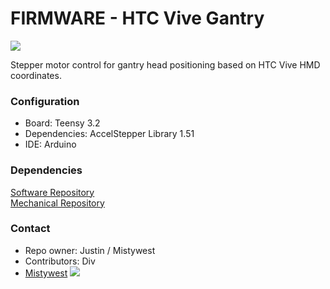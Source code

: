 # FIRMWARE - HTC Vive Gantry #

![](https://cdn-images-1.medium.com/max/800/1*L0-0M3ktUiBQcZHqOwzkyA.gif)

Stepper motor control for gantry head positioning based on HTC Vive HMD coordinates.

### Configuration ###

* Board: Teensy 3.2 
* Dependencies: AccelStepper Library 1.51
* IDE: Arduino

### Dependencies ###
[Software Repository](https://github.com/MistyWestAdmin/VR-Gantry-Software)<br>
[Mechanical Repository](https://github.com/MistyWestAdmin/VR-Gantry-Mechanical)

### Contact ###

* Repo owner: Justin / Mistywest
* Contributors: Div
* [Mistywest](https://mistywest.com/)
![](https://mistywest.com/wp-content/uploads/2015/11/logo_sticky.png)
